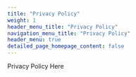 ```yaml
---
title: "Privacy Policy"
weight: 1
header_menu_title: "Privacy Policy"
navigation_menu_title: "Privacy Policy"
header_menu: true
detailed_page_homepage_content: false
---
```


Privacy Policy Here
